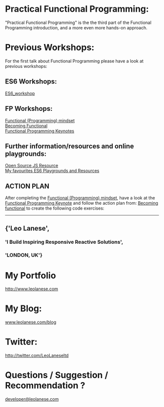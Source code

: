 # Practical Functional Programming:
"Practical Functional Programming" is the the third part of the Functional Programming introduction, and a more even more hands-on approach.

# Previous Workshops:
For the first talk about Functional Programming please have a look at previous workshops:

## ES6 Workshops:
<a href="https://github.com/leolanese/ES6_workshop" target="_blank">ES6_workshop</a><br>

## FP Workshops:
[Functional (Programming) mindset](https://tech.io/playgrounds/24002/functional-programming-mindset/introduction)<br/>
<a href="https://leolanese.github.io/Becoming-Functional/" target="_blank">Becoming Functional</a><br>
<a href="https://leolanese.github.io/Functional-Programming-Keynotes/" target="_blank">Functional Programming Keynotes</a><br>

## Further information/resources and online playgrounds:
<a href="https://leolanese.github.io/Open-Source-JS-Resources/" target="_blank">Open Source JS Resource</a><br>
<a href="https://github.com/leolanese/ES6_workshop/blob/master/4-My-favourites-ES6-Playgrounds-and-Resources.md" target="_blank">My favourites ES6 Playgrounds and Resources</a><br>

## ACTION PLAN
After completing the [Functional (Programming) mindset](https://github.com/leolanese/Becoming-Functional/blob/master/README.md), have a look at the [Functional Programming Keynote](https://github.com/leolanese/Functional-Programming-Keynotes) and follow the action plan from: [Becoming functional](https://github.com/leolanese/Becoming-Functional/blob/master/README.md) to create the following code exercises:


----


## {'Leo Lanese',
### 'I Build Inspiring Responsive Reactive Solutions',
### 'LONDON, UK'}


# My Portfolio<br>
<a href="http://www.leolanese.com" target="_blank">http://www.leolanese.com</a><br>

# My Blog:<br>
<a href="http://www.leolanese.com/blog" target="_blank">www.leolanese.com/blog</a><br>

# Twitter:<br>
<a href="http://twitter.com/LeoLaneseltd" target="_blank">http://twitter.com/LeoLaneseltd</a><br>

# Questions / Suggestion / Recommendation ?<br>
<a href="mail:to">developer@leolanese.com</a><br>




